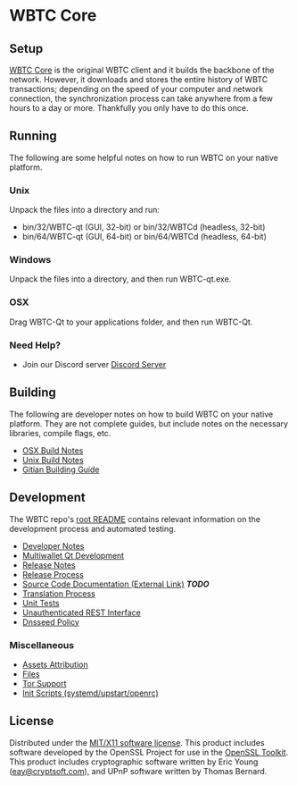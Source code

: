 WBTC Core
=====================

Setup
---------------------
[WBTC Core](http://savebitcoin.io) is the original WBTC client and it builds the backbone of the network. However, it downloads and stores the entire history of WBTC transactions; depending on the speed of your computer and network connection, the synchronization process can take anywhere from a few hours to a day or more. Thankfully you only have to do this once.

Running
---------------------
The following are some helpful notes on how to run WBTC on your native platform.

### Unix

Unpack the files into a directory and run:

- bin/32/WBTC-qt (GUI, 32-bit) or bin/32/WBTCd (headless, 32-bit)
- bin/64/WBTC-qt (GUI, 64-bit) or bin/64/WBTCd (headless, 64-bit)

### Windows

Unpack the files into a directory, and then run WBTC-qt.exe.

### OSX

Drag WBTC-Qt to your applications folder, and then run WBTC-Qt.

### Need Help?

* Join our Discord server [Discord Server](https://discord.savebitcoin.io)

Building
---------------------
The following are developer notes on how to build WBTC on your native platform. They are not complete guides, but include notes on the necessary libraries, compile flags, etc.

- [OSX Build Notes](build-osx.md)
- [Unix Build Notes](build-unix.md)
- [Gitian Building Guide](gitian-building.md)

Development
---------------------
The WBTC repo's [root README](https://github.com/WBTC/WBTC/blob/master/README.md) contains relevant information on the development process and automated testing.

- [Developer Notes](developer-notes.md)
- [Multiwallet Qt Development](multiwallet-qt.md)
- [Release Notes](release-notes.md)
- [Release Process](release-process.md)
- [Source Code Documentation (External Link)](https://dev.visucore.com/bitcoin/doxygen/) ***TODO***
- [Translation Process](translation_process.md)
- [Unit Tests](unit-tests.md)
- [Unauthenticated REST Interface](REST-interface.md)
- [Dnsseed Policy](dnsseed-policy.md)

### Miscellaneous
- [Assets Attribution](assets-attribution.md)
- [Files](files.md)
- [Tor Support](tor.md)
- [Init Scripts (systemd/upstart/openrc)](init.md)

License
---------------------
Distributed under the [MIT/X11 software license](http://www.opensource.org/licenses/mit-license.php).
This product includes software developed by the OpenSSL Project for use in the [OpenSSL Toolkit](https://www.openssl.org/). This product includes
cryptographic software written by Eric Young ([eay@cryptsoft.com](mailto:eay@cryptsoft.com)), and UPnP software written by Thomas Bernard.
